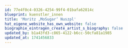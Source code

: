```yaml
---
id: 77e4f0c4-0326-4254-99f4-01bafa62814c
blueprint: kuenstler_innen
title: 'Moritz ‚MoSugar‘ Nuszpl'
hat_eigene_website_has_own_website: false
biographie_eintragen_create_artist_s_biography: false
updated_by: b1a43fd3-c865-4122-b6cc-50cfa81a1985
updated_at: 1741456833
---
```

